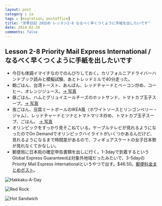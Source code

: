```yaml
---
layout: post
category : ja
tags : [migration, postoffice]
title: "浮草日記 20日め レッスン2-8 なるべく早くつくように手紙を出したいです"
date: 2014-02-20
comments: false
---
```

## Lesson 2-8 Priority Mail Express International / なるべく早くつくように手紙を出したいです

* 今日も体調イマイチなのでのんびりしておく。カリフォルニアドライバーハンドブック読みと模擬試験、あとトレッドミルで40分走った。
* 朝ごはん、台湾トースト、あんぱん、レッドチャードとベーコン炒め、コーヒー、オレンジジュース。[-> 写真](http://instagram.com/p/kqDG_DlDY6/)
* 昼ごはん、ハムとグリュイエールチーズのホットサンド、トマトカブ玉子スープ。[-> 写真](http://instagram.com/p/kqDblZFDZX/)
* 夜ごはん、豆腐ミートボールのIKEA風（ホワイトソースとリンゴンベリー・ジャム）、レッドチャードとツナとトマトマリネ炒め、トマトカブ玉子スープ、ごはん。 [-> 写真](http://instagram.com/p/ksCkc9FDUH/)
* オリンピックをすっかり見そこねている。ケーブルテレビが見れるようになったのでOn Demandでオリンピックハイライトがいくつかあるんだけど、見れるようになるまで時間差があるので、フィギュアスケートの女子日本勢が見れなくてかなしい。
* 郵便局に日本宛の確定申告書類を出しに行く。1-3dayで到着するというGlobal Express Guaranteedは対象外地域だったみたいで、3-5dayのPriority Mail Express Internationalというやつで出す。$46.50。[郵便料金まとめポスト](https://plus.google.com/+YukoHonda/posts/KDYJudq9XHu)。

![Hakkaku-A-Day](https://lh6.googleusercontent.com/-5PcJIbQgVy4/UwkpeewhryI/AAAAAAAB6sg/Iz23oXL2hxQ/w620-h465-no/P1150585.JPG)

![Red Rock](https://lh3.googleusercontent.com/-Turel7fGsPA/UwpRoIJWjII/AAAAAAAB6vw/lLeAUzBUtOg/w620-h465-no/P1150579.JPG)

![Hot Sandwich](https://lh3.googleusercontent.com/-BCDFb7OthiI/UwpRCp4MOKI/AAAAAAAB6vk/AelMDhdvVyE/w620-h465-no/P1150576.JPG)

